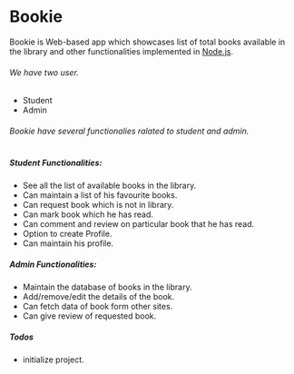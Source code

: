# Bookie

Bookie is Web-based app which showcases list of total books available in the library and other functionalities implemented in [Node.js].

###### We have two user.
- Student
- Admin

###### Bookie have several functionalies ralated to student and admin.
#
##### Student Functionalities:
- See all the list of available books in the library.
- Can maintain a list of his favourite books.
- Can request book which is not in library.
- Can mark book which he has read.
- Can comment and review on particular book that he has read.
- Option to create Profile.
- Can maintain his profile.

##### Admin Functionalities:
- Maintain the database of books in the library.
- Add/remove/edit the details of the book.
- Can fetch data of book form other sites.
- Can give review of requested book.

##### Todos

 - initialize project.

   [node.js]: <http://nodejs.org>
 
